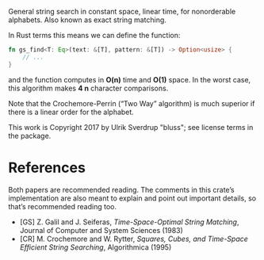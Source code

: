 
General string search in constant space, linear time, for nonorderable alphabets.
Also known as exact string matching.

In Rust terms this means we can define the function:

```rust
fn gs_find<T: Eq>(text: &[T], pattern: &[T]) -> Option<usize> {
    // ...
}
```

and the function computes in **O(n)** time and **O(1)** space.
In the worst case, this algorithm makes **4 n** character comparisons.

Note that the Crochemore-Perrin (“Two Way” algorithm) is much superior if
there is a linear order for the alphabet.

This work is Copyright 2017 by Ulrik Sverdrup "bluss"; see license terms
in the package.

# References

Both papers are recommended reading. The comments in this crate’s
implementation are also meant to explain and point out important details,
so that’s recommended reading too.

- [GS] Z. Galil and J. Seiferas,
*Time-Space-Optimal String Matching*,
Journal of Computer and System Sciences (1983)
- [CR] M. Crochemore and W. Rytter,
*Squares, Cubes, and Time-Space Efficient String Searching*,
Algorithmica (1995)
